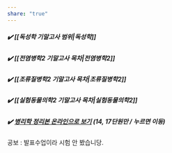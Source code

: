 ```yaml
---
share: "true"
---
```

##### ✔️ **[[독성학 기말고사 범위|독성학]]**
##### ✔️ **[[전염병학2 기말고사 목차|전염병학2]]**
##### ✔️ **[[조류질병학2 기말고사 목차|조류질병학2]]**
##### ✔️ **[[실험동물의학2 기말고사 목차|실험동물의학2]]**
##### ✔️ [병리학 정리본 온라인으로 보기](https://miro.com/app/board/uXjVKGWi_mU=/?share_link_id=354299279465) (14, 17단원만 / 누르면 이동)

공보 : 발표수업이라 시험 안 봤습니당.